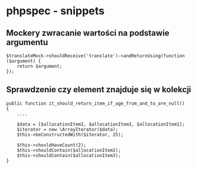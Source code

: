 # phpspec - snippets

## Mockery zwracanie wartości na podstawie argumentu

```
$translateMock->shouldReceive('translate')->andReturnUsing(function ($argument) {
    return $argument;
});
```

## Sprawdzenie czy element znajduje się w kolekcji

```
public function it_should_return_item_if_age_from_and_to_are_null()
{
    ....

    $data = [$allocationItem2, $allocationItem3, $allocationItem1];
    $iterator = new \ArrayIterator($data);
    $this->beConstructedWith($iterator, 25);

    $this->shouldHaveCount(2);
    $this->shouldContain($allocationItem2);
    $this->shouldContain($allocationItem3);
}
```

